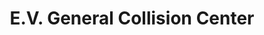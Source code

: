 ---
title: "E.V. General Collision Center"
url: /north-hills/e-v-general-collision-center/
shop: car repair
---